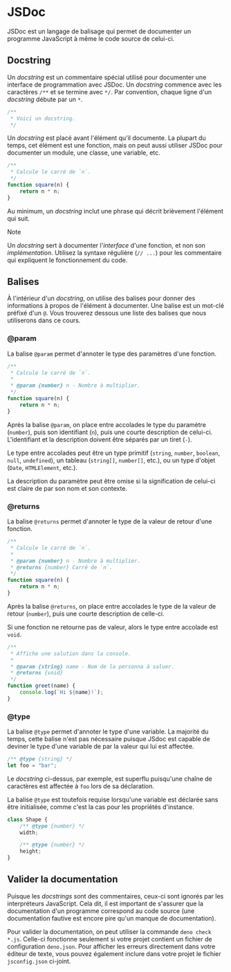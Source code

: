 # JSDoc

JSDoc est un langage de balisage qui permet de documenter un programme
JavaScript à même le code source de celui-ci.

## Docstring

Un _docstring_ est un commentaire spécial utilisé pour documenter une
interface de programmation avec JSDoc. Un _docstring_ commence avec les
caractères `/**` et se termine avec `*/`. Par convention, chaque ligne
d'un _docstring_ débute par un `*`.

```js
/**
 * Voici un docstring.
 */
```

Un _docstring_ est placé avant l'élément qu'il documente. La plupart du
temps, cet élément est une fonction, mais on peut aussi utiliser JSDoc
pour documenter un module, une classe, une variable, etc.

```js
/**
 * Calcule le carré de `n`.
 */
function square(n) {
    return n * n;
}
```

Au minimum, un _docstring_ inclut une phrase qui décrit brièvement
l'élément qui suit.

> [!NOTE]
> Un _docstring_ sert à documenter l'_interface_ d'une fonction, et non
> son _implémentation_. Utilisez la syntaxe régulière (`// ...`) pour
> les commentaire qui expliquent le fonctionnement du code.

## Balises

À l'intérieur d'un _docstring_, on utilise des balises pour donner des
informations à propos de l'élément à documenter. Une balise est un
mot-clé préfixé d'un `@`. Vous trouverez dessous une liste des balises
que nous utiliserons dans ce cours.

### @param

La balise `@param` permet d'annoter le type des paramètres d'une
fonction.

```js
/**
 * Calcule le carré de `n`.
 *
 * @param {number} n - Nombre à multiplier.
 */
function square(n) {
    return n * n;
}
```

Après la balise `@param`, on place entre accolades le type du paramètre
(`number`), puis son identifiant (`n`), puis une courte description de
celui-ci. L'identifiant et la description doivent être séparés par un
tiret (`-`).

Le type entre accolades peut être un type primitif (`string`, `number`,
`boolean`, `null`, `undefined`), un tableau (`string[]`, `number[]`,
etc.), ou un type d'objet (`Date`, `HTMLElement`, etc.).

La description du paramètre peut être omise si la signification de
celui-ci est claire de par son nom et son contexte.

### @returns

La balise `@returns` permet d'annoter le type de la valeur de retour
d'une fonction.

```js
/**
 * Calcule le carré de `n`.
 *
 * @param {number} n - Nombre à multiplier.
 * @returns {number} Carré de `n`.
 */
function square(n) {
    return n * n;
}
```

Après la balise `@returns`, on place entre accolades le type de la
valeur de retour (`number`), puis une courte description de celle-ci.

Si une fonction ne retourne pas de valeur, alors le type entre accolade
est `void`.

```js
/**
 * Affiche une salution dans la console.
 *
 * @param {string} name - Nom de la personna à saluer.
 * @returns {void}
 */
function greet(name) {
    console.log(`Hi ${name}!`);
}
```

### @type

La balise `@type` permet d'annoter le type d'une variable. La majorité
du temps, cette balise n'est pas nécessaire puisque JSdoc est capable de
deviner le type d'une variable de par la valeur qui lui est affectée.

```js
/** @type {string} */
let foo = "bar";
```

Le _docstring_ ci-dessus, par exemple, est superflu puisqu'une chaîne de
caractères est affectée à `foo` lors de sa déclaration.

La balise `@type` est toutefois requise lorsqu'une variable est déclarée
sans être initialisée, comme c'est la cas pour les propriétés
d'instance.

```js
class Shape {
    /** @type {number} */
    width;

    /** @type {number} */
    height;
}
```

## Valider la documentation

Puisque les _docstrings_ sont des commentaires, ceux-ci sont ignorés par
les interpréteurs JavaScript. Cela dit, il est important de s'assurer
que la documentation d'un programme correspond au code source (une
documentation fautive est encore pire qu'un manque de documentation).

Pour valider la documentation, on peut utiliser la commande
`deno check *.js`. Celle-ci fonctionne seulement si votre projet
contient un fichier de configuration `deno.json`. Pour afficher les
erreurs directement dans votre éditeur de texte, vous pouvez également
inclure dans votre projet le fichier `jsconfig.json` ci-joint.
